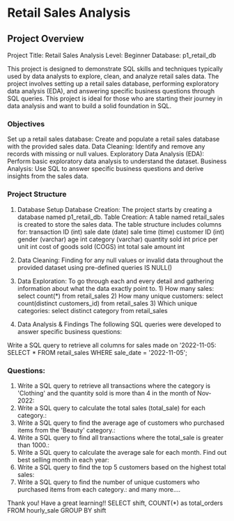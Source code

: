# Retail Sales Analysis
## Project Overview
Project Title: Retail Sales Analysis
Level: Beginner
Database: p1_retail_db

This project is designed to demonstrate SQL skills and techniques typically used by data analysts to explore, clean, and analyze retail sales data. The project involves setting up a retail sales database, performing exploratory data analysis (EDA), and answering specific business questions through SQL queries. This project is ideal for those who are starting their journey in data analysis and want to build a solid foundation in SQL.

### Objectives
Set up a retail sales database: Create and populate a retail sales database with the provided sales data.
Data Cleaning: Identify and remove any records with missing or null values.
Exploratory Data Analysis (EDA): Perform basic exploratory data analysis to understand the dataset.
Business Analysis: Use SQL to answer specific business questions and derive insights from the sales data.

### Project Structure
1. Database Setup
Database Creation: The project starts by creating a database named p1_retail_db.
Table Creation: A table named retail_sales is created to store the sales data. The table structure includes columns for:
        transaction ID (int)
        sale date (date)
        sale time (time)
        customer ID (int)
        gender (varchar)
        age int
        category (varchar)
        quantity sold int
        price per unit int
        cost of goods sold (COGS) int
        total sale amount int


2. Data Cleaning: Finding for any null values or invalid data throughout the provided dataset using pre-defined queries IS NULL()


3. Data Exploration: To go through each and every detail and gathering information about what the data exactly point to.
       1) How many sales: select count(*) from retail_sales
       2) How many unique customers: select count(distinct customers_id) from retail_sales
       3) Which unique categories: select distinct category from retail_sales


4. Data Analysis & Findings
The following SQL queries were developed to answer specific business questions:

Write a SQL query to retrieve all columns for sales made on '2022-11-05:
SELECT *
FROM retail_sales
WHERE sale_date = '2022-11-05';

### Questions:
1) Write a SQL query to retrieve all transactions where the category is 'Clothing' and the quantity sold is more than 4 in the month of Nov-2022:
2) Write a SQL query to calculate the total sales (total_sale) for each category.:
3) Write a SQL query to find the average age of customers who purchased items from the 'Beauty' category.:
4) Write a SQL query to find all transactions where the total_sale is greater than 1000.:
5) Write a SQL query to calculate the average sale for each month. Find out best selling month in each year:
6) Write a SQL query to find the top 5 customers based on the highest total sales:
7) Write a SQL query to find the number of unique customers who purchased items from each category.:
and many more....

Thank you!
Have a great learning!!
SELECT 
    shift,
    COUNT(*) as total_orders    
FROM hourly_sale
GROUP BY shift

